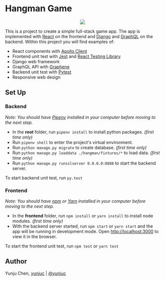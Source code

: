 # Hangman Game
<p align="center">
  <img src="https://user-images.githubusercontent.com/18255878/87886088-1a026800-c9cf-11ea-8d99-d60a2d489068.jpg" />
</p>

This is a project to create a simple full-stack game app. The app is implemented with [React](https://reactjs.org/) on the frontend and [Django](https://www.djangoproject.com/) and [GraphQL](https://graphql.org/) on the backend. Within this project you will find examples of:
- React components with [Apollo Client](https://www.apollographql.com/docs/react/)
- Frontend unit test with [Jest](https://jestjs.io/) and [React Testing Library](https://testing-library.com/docs/react-testing-library/intro)
- Django web framework
- GraphQL API with [Graphene](https://graphene-python.org/)
- Backend unit test with [Pytest](https://docs.pytest.org/en/stable/)
- Responsive web design

## Set Up
### Backend
*Note: You should have [Pipenv](https://pypi.org/project/pipenv/) installed in your computer before moving to the next step.*

- In the **root** folder, run `pipenv install` to install python packages. *(first time only)*
- Run `pipenv shell` to enter the project's virtual environment.
- Run `python manage.py migrate` to create database. *(first time only)*
- Run `python manage.py loaddata ./hangman/fixtures/*` to load data. *(first time only)*
- Run `python manage.py runsslserver 0.0.0.0:8888` to start the backend server.

To start backend unit test, run `py.test`

### Frontend
*Note: You should have [npm](https://testing-library.com/docs/react-testing-library/intro) or [Yarn](https://classic.yarnpkg.com/en/) installed in your computer before moving to the next step.*

- In the **frontend** folder, run `npm install` or `yarn install` to install node modules. *(first time only)*
- With the backend server started, run `npm start` or `yarn start` and the app will be running in development mode. Open [http://localhost:3000](http://localhost:3000) to view it in the browser.

To start the frontend unit test, run `npm test` or `yarn test`

## Author
Yunju Chen, [yunjuc](https://github.com/yunjuc) | [@yunjuc](http://twitter.com/yunjuc/)
